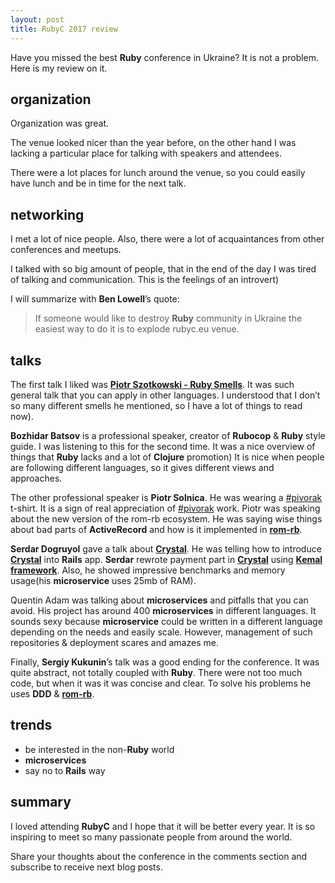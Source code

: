 ```yaml
---
layout: post
title: RubyC 2017 review
---
```


Have you missed the best **Ruby** conference in Ukraine? It is not a problem. Here is my review on it.

## organization

Organization was great.

The venue looked nicer than the year before, on the other hand I was lacking a particular place for talking with speakers and attendees.

There were a lot places for lunch around the venue, so you could easily have lunch and be in time for the next talk.

## networking

I met a lot of nice people. Also, there were a lot of acquaintances from other conferences and meetups.

I talked with so big amount of people, that in the end of the day I was tired of talking and communication. This is the feelings of an introvert)

I will summarize with **Ben Lowell**’s quote:

> If someone would like to destroy **Ruby** community in Ukraine the easiest way to do it is to explode rubyc.eu venue.

## talks

The first talk I liked was [**Piotr Szotkowski - Ruby Smells**](http://talks.chastell.net/rubyc-2017/#/). It was such general talk that you can apply in other languages. I understood that I don’t so many different smells he mentioned, so I have a lot of things to read now).

**Bozhidar Batsov** is a professional speaker, creator of **Rubocop** & **Ruby** style guide. I was listening to this for the second time. It was a nice overview of things that **Ruby** lacks and a lot of **Clojure** promotion) It is nice when people are following different languages, so it gives different views and approaches.

The other professional speaker is **Piotr Solnica**. He was wearing a [#pivorak](https://pivorak.com/) t-shirt. It is a sign of real appreciation of [#pivorak](https://pivorak.com/) work. Piotr was speaking about the new version of the rom-rb ecosystem. He was saying wise things about bad parts of **ActiveRecord** and how is it implemented in [**rom-rb**](http://rom-rb.org/).

**Serdar Dogruyol** gave a talk about [**Crystal**](https://crystal-lang.org/). He was telling how to introduce [**Crystal**](https://crystal-lang.org/) into **Rails** app. **Serdar** rewrote payment part in [**Crystal**](https://crystal-lang.org/) using [**Kemal framework**](https://github.com/kemalcr/kemal). Also, he showed impressive benchmarks and memory usage(his **microservice** uses 25mb of RAM).

Quentin Adam was talking about **microservices** and pitfalls that you can avoid. His project has around 400 **microservices** in different languages. It sounds sexy because **microservice** could be written in a different language depending on the needs and easily scale. However, management of such repositories & deployment scares and amazes me.

Finally, **Sergiy Kukunin**’s talk was a good ending for the conference. It was quite abstract, not totally coupled with **Ruby**. There were not too much code, but when it was it was concise and clear. To solve his problems he uses **DDD** & [**rom-rb**](http://rom-rb.org/).

## trends

* be interested in the non-**Ruby** world
* **microservices**
* say no to **Rails** way


## summary


I loved attending **RubyC** and I hope that it will be better every year. It is so inspiring to meet so many passionate people from around the world.

Share your thoughts about the conference in the comments section and subscribe to receive next blog posts.
